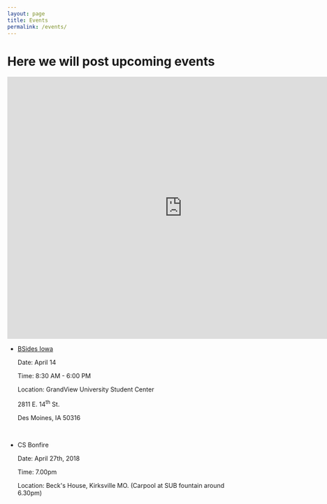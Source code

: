 ```yaml
---
layout: page
title: Events
permalink: /events/
---
```


# Here we will post upcoming events

<iframe src="https://calendar.google.com/calendar/embed?src=acm%40truman.edu&ctz=America%2FChicago" style="border: 0" width="800" height="600" frameborder="0" scrolling="no"></iframe>


* [BSides Iowa][BI]

   Date: April 14

   Time: 8:30 AM - 6:00 PM

   Location: GrandView University Student Center

   2811 E. 14<sup>th</sup> St.

   Des Moines, IA 50316

   <br />

* CS Bonfire

   Date: April 27th, 2018
   
   Time: 7.00pm

   Location: Beck's House, Kirksville MO. (Carpool at SUB fountain around 6.30pm)



   

[HT]: /acm/hacktruman/index.html
[HI]: https://hackisu.org
[SH]: https://hackathon.mst.edu
[RT]: https://www.eventbrite.com/e/shamhacks-2018-tickets-39820147132
[BI]: https://bsidesiowa.com
